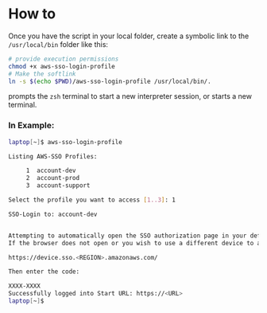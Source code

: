 # How to

Once you have the script in your local folder, create a symbolic link to the `/usr/local/bin` folder like this:


```sh
# provide execution permissions
chmod +x aws-sso-login-profile
# Make the softlink
ln -s $(echo $PWD)/aws-sso-login-profile /usr/local/bin/.
```
prompts the `zsh` terminal to start a new interpreter session, or starts a new terminal.

### In Example:

```sh
laptop[~]$ aws-sso-login-profile

Listing AWS-SSO Profiles:

     1  account-dev
     2  account-prod
     3  account-support

Select the profile you want to access [1..3]: 1

SSO-Login to: account-dev


Attempting to automatically open the SSO authorization page in your default browser.
If the browser does not open or you wish to use a different device to authorize this request, open the following URL:

https://device.sso.<REGION>.amazonaws.com/

Then enter the code:

XXXX-XXXX
Successfully logged into Start URL: https://<URL>
laptop[~]$ 
```

